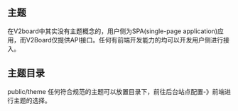## 主题

在V2board中其实没有主题概念的，用户侧为SPA(single-page application)应用，而V2Board仅提供API接口。任何有前端开发能力的均可以开发用户侧进行接入。

## 主题目录

public/theme
任何符合规范的主题可以放置目录下，前往后台站点配置-》前端进行主题的选择。